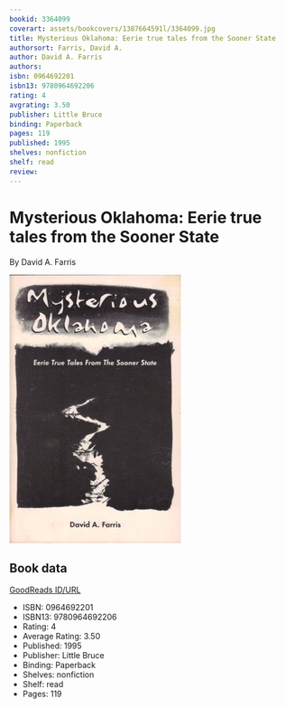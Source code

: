```yaml
---
bookid: 3364099
coverart: assets/bookcovers/1387664591l/3364099.jpg
title: Mysterious Oklahoma: Eerie true tales from the Sooner State
authorsort: Farris, David A.
author: David A. Farris
authors: 
isbn: 0964692201
isbn13: 9780964692206
rating: 4
avgrating: 3.50
publisher: Little Bruce
binding: Paperback
pages: 119
published: 1995
shelves: nonfiction
shelf: read
review: 
---
```


# Mysterious Oklahoma: Eerie true tales from the Sooner State

By David A. Farris

![](../../assets/bookcovers/1387664591l/3364099.jpg)

## Book data

[GoodReads ID/URL](https://www.goodreads.com/book/show/3364099)

- ISBN: 0964692201
- ISBN13: 9780964692206
- Rating: 4
- Average Rating: 3.50
- Published: 1995
- Publisher: Little Bruce
- Binding: Paperback
- Shelves: nonfiction
- Shelf: read
- Pages: 119

